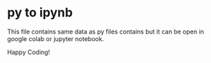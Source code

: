 # py to ipynb
This file contains same data as py files contains but it can be open in google colab or jupyter notebook.

Happy Coding!

